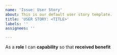 ```yaml
---
name: 'Issue: User Story'
about: This is our default user story template.
title: 'USER STORY: <TITLE>'
labels: ''
assignees: ''

---
```


As a **role** I can **capability** so that **received benefit**
